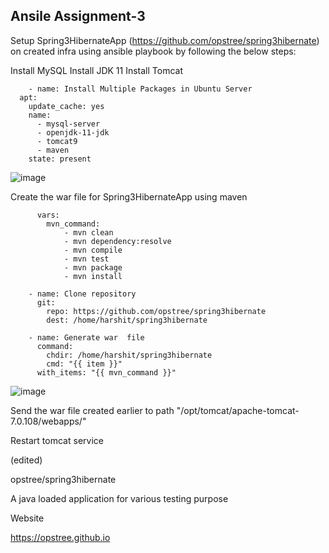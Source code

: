 ## Ansile Assignment-3

Setup Spring3HibernateApp (https://github.com/opstree/spring3hibernate) on created infra using ansible playbook by following the below steps:

Install MySQL
Install JDK 11
Install Tomcat

        - name: Install Multiple Packages in Ubuntu Server
      apt: 
        update_cache: yes
        name:
          - mysql-server
          - openjdk-11-jdk
          - tomcat9
          - maven
        state: present

![image](https://github.com/HarshitSingh-Codes/Ansible_Practice/assets/67234531/9a040258-9b2c-4bf0-a4ea-5272a87faa01)


Create the war file for Spring3HibernateApp using maven

          vars:
            mvn_command:
                - mvn clean 
                - mvn dependency:resolve
                - mvn compile
                - mvn test
                - mvn package
                - mvn install
                 
        - name: Clone repository
          git:
            repo: https://github.com/opstree/spring3hibernate
            dest: /home/harshit/spring3hibernate
        
        - name: Generate war  file
          command: 
            chdir: /home/harshit/spring3hibernate
            cmd: "{{ item }}"
          with_items: "{{ mvn_command }}"


  ![image](https://github.com/HarshitSingh-Codes/Ansible_Practice/assets/67234531/b89a3f69-b9ba-42ca-bc82-689d8affc1a8)

      





Send the war file created earlier to path "/opt/tomcat/apache-tomcat-7.0.108/webapps/"

Restart tomcat service

(edited)

opstree/spring3hibernate

A java loaded application for various testing purpose

Website

https://opstree.github.io
